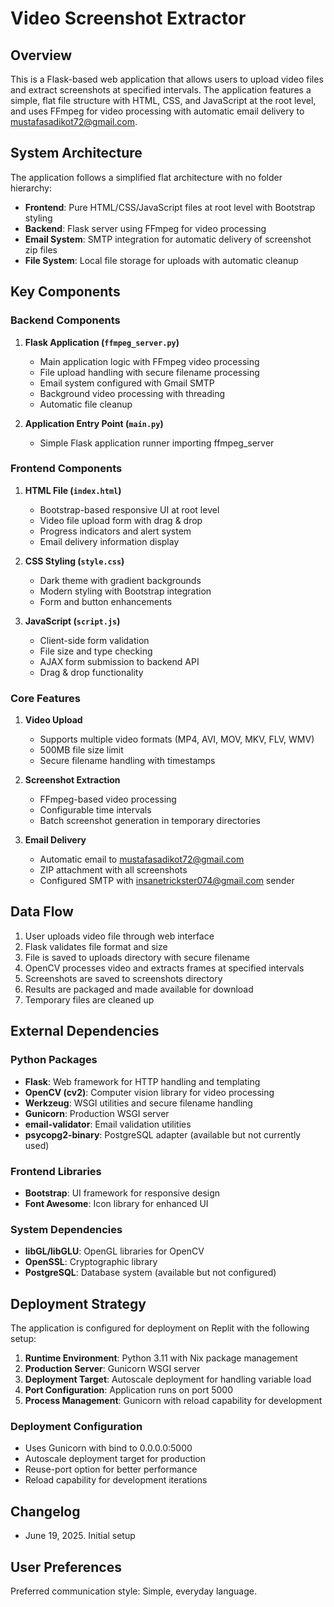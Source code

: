 # Video Screenshot Extractor

## Overview

This is a Flask-based web application that allows users to upload video files and extract screenshots at specified intervals. The application features a simple, flat file structure with HTML, CSS, and JavaScript at the root level, and uses FFmpeg for video processing with automatic email delivery to mustafasadikot72@gmail.com.

## System Architecture

The application follows a simplified flat architecture with no folder hierarchy:

- **Frontend**: Pure HTML/CSS/JavaScript files at root level with Bootstrap styling
- **Backend**: Flask server using FFmpeg for video processing
- **Email System**: SMTP integration for automatic delivery of screenshot zip files
- **File System**: Local file storage for uploads with automatic cleanup

## Key Components

### Backend Components

1. **Flask Application (`ffmpeg_server.py`)**
   - Main application logic with FFmpeg video processing
   - File upload handling with secure filename processing
   - Email system configured with Gmail SMTP
   - Background video processing with threading
   - Automatic file cleanup

2. **Application Entry Point (`main.py`)**
   - Simple Flask application runner importing ffmpeg_server

### Frontend Components

1. **HTML File (`index.html`)**
   - Bootstrap-based responsive UI at root level
   - Video file upload form with drag & drop
   - Progress indicators and alert system
   - Email delivery information display

2. **CSS Styling (`style.css`)**
   - Dark theme with gradient backgrounds
   - Modern styling with Bootstrap integration
   - Form and button enhancements

3. **JavaScript (`script.js`)**
   - Client-side form validation
   - File size and type checking
   - AJAX form submission to backend API
   - Drag & drop functionality

### Core Features

1. **Video Upload**
   - Supports multiple video formats (MP4, AVI, MOV, MKV, FLV, WMV)
   - 500MB file size limit
   - Secure filename handling with timestamps

2. **Screenshot Extraction**
   - FFmpeg-based video processing
   - Configurable time intervals
   - Batch screenshot generation in temporary directories

3. **Email Delivery**
   - Automatic email to mustafasadikot72@gmail.com
   - ZIP attachment with all screenshots
   - Configured SMTP with insanetrickster074@gmail.com sender

## Data Flow

1. User uploads video file through web interface
2. Flask validates file format and size
3. File is saved to uploads directory with secure filename
4. OpenCV processes video and extracts frames at specified intervals
5. Screenshots are saved to screenshots directory
6. Results are packaged and made available for download
7. Temporary files are cleaned up

## External Dependencies

### Python Packages
- **Flask**: Web framework for HTTP handling and templating
- **OpenCV (cv2)**: Computer vision library for video processing
- **Werkzeug**: WSGI utilities and secure filename handling
- **Gunicorn**: Production WSGI server
- **email-validator**: Email validation utilities
- **psycopg2-binary**: PostgreSQL adapter (available but not currently used)

### Frontend Libraries
- **Bootstrap**: UI framework for responsive design
- **Font Awesome**: Icon library for enhanced UI

### System Dependencies
- **libGL/libGLU**: OpenGL libraries for OpenCV
- **OpenSSL**: Cryptographic library
- **PostgreSQL**: Database system (available but not configured)

## Deployment Strategy

The application is configured for deployment on Replit with the following setup:

1. **Runtime Environment**: Python 3.11 with Nix package management
2. **Production Server**: Gunicorn WSGI server
3. **Deployment Target**: Autoscale deployment for handling variable load
4. **Port Configuration**: Application runs on port 5000
5. **Process Management**: Gunicorn with reload capability for development

### Deployment Configuration
- Uses Gunicorn with bind to 0.0.0.0:5000
- Autoscale deployment target for production
- Reuse-port option for better performance
- Reload capability for development iterations

## Changelog
- June 19, 2025. Initial setup

## User Preferences

Preferred communication style: Simple, everyday language.
